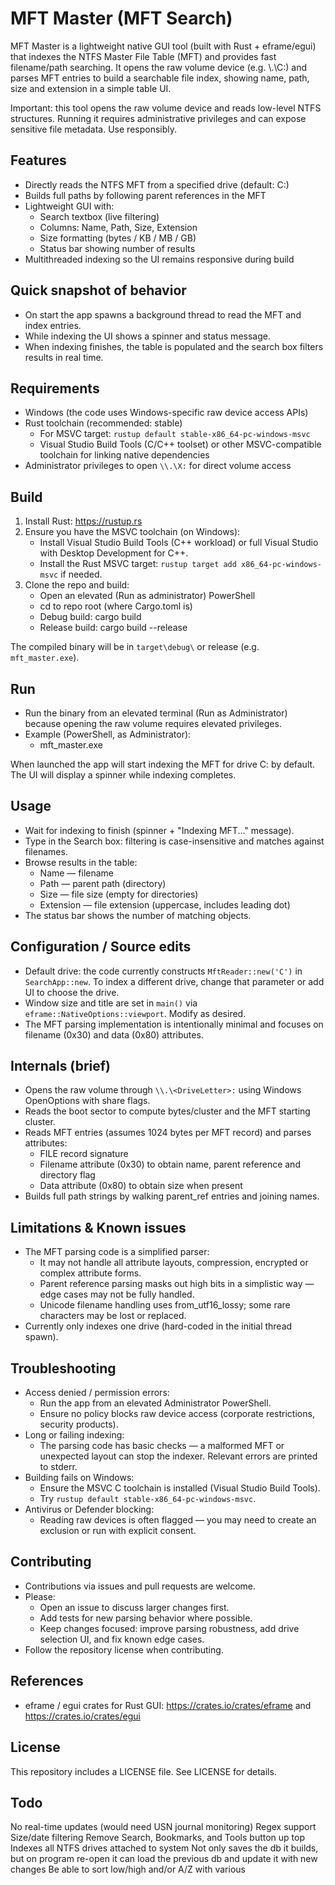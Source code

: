 # MFT Master (MFT Search)

MFT Master is a lightweight native GUI tool (built with Rust + eframe/egui) that indexes the NTFS Master File Table (MFT) and provides fast filename/path searching. It opens the raw volume device (e.g. \\.\C:) and parses MFT entries to build a searchable file index, showing name, path, size and extension in a simple table UI.

Important: this tool opens the raw volume device and reads low-level NTFS structures. Running it requires administrative privileges and can expose sensitive file metadata. Use responsibly.

## Features

- Directly reads the NTFS MFT from a specified drive (default: C:)
- Builds full paths by following parent references in the MFT
- Lightweight GUI with:
  - Search textbox (live filtering)
  - Columns: Name, Path, Size, Extension
  - Size formatting (bytes / KB / MB / GB)
  - Status bar showing number of results
- Multithreaded indexing so the UI remains responsive during build

## Quick snapshot of behavior

- On start the app spawns a background thread to read the MFT and index entries.
- While indexing the UI shows a spinner and status message.
- When indexing finishes, the table is populated and the search box filters results in real time.

## Requirements

- Windows (the code uses Windows-specific raw device access APIs)
- Rust toolchain (recommended: stable)
  - For MSVC target: `rustup default stable-x86_64-pc-windows-msvc`
  - Visual Studio Build Tools (C/C++ toolset) or other MSVC-compatible toolchain for linking native dependencies
- Administrator privileges to open `\\.\X:` for direct volume access

## Build

1. Install Rust: https://rustup.rs
2. Ensure you have the MSVC toolchain (on Windows):
   - Install Visual Studio Build Tools (C++ workload) or full Visual Studio with Desktop Development for C++.
   - Install the Rust MSVC target: `rustup target add x86_64-pc-windows-msvc` if needed.
3. Clone the repo and build:
   - Open an elevated (Run as administrator) PowerShell
   - cd to repo root (where Cargo.toml is)
   - Debug build: cargo build
   - Release build: cargo build --release

The compiled binary will be in `target\debug\` or release (e.g. `mft_master.exe`).

## Run

- Run the binary from an elevated terminal (Run as Administrator) because opening the raw volume requires elevated privileges.
- Example (PowerShell, as Administrator):
  - mft_master.exe

When launched the app will start indexing the MFT for drive C: by default. The UI will display a spinner while indexing completes.

## Usage

- Wait for indexing to finish (spinner + "Indexing MFT..." message).
- Type in the Search box: filtering is case-insensitive and matches against filenames.
- Browse results in the table:
  - Name — filename
  - Path — parent path (directory)
  - Size — file size (empty for directories)
  - Extension — file extension (uppercase, includes leading dot)
- The status bar shows the number of matching objects.

## Configuration / Source edits

- Default drive: the code currently constructs `MftReader::new('C')` in `SearchApp::new`. To index a different drive, change that parameter or add UI to choose the drive.
- Window size and title are set in `main()` via `eframe::NativeOptions::viewport`. Modify as desired.
- The MFT parsing implementation is intentionally minimal and focuses on filename (0x30) and data (0x80) attributes.

## Internals (brief)

- Opens the raw volume through `\\.\<DriveLetter>:` using Windows OpenOptions with share flags.
- Reads the boot sector to compute bytes/cluster and the MFT starting cluster.
- Reads MFT entries (assumes 1024 bytes per MFT record) and parses attributes:
  - FILE record signature
  - Filename attribute (0x30) to obtain name, parent reference and directory flag
  - Data attribute (0x80) to obtain size when present
- Builds full path strings by walking parent_ref entries and joining names.

## Limitations & Known issues

- The MFT parsing code is a simplified parser:
  - It may not handle all attribute layouts, compression, encrypted or complex attribute forms.
  - Parent reference parsing masks out high bits in a simplistic way — edge cases may not be fully handled.
  - Unicode filename handling uses from_utf16_lossy; some rare characters may be lost or replaced.
- Currently only indexes one drive (hard-coded in the initial thread spawn).

## Troubleshooting

- Access denied / permission errors:
  - Run the app from an elevated Administrator PowerShell.
  - Ensure no policy blocks raw device access (corporate restrictions, security products).
- Long or failing indexing:
  - The parsing code has basic checks — a malformed MFT or unexpected layout can stop the indexer. Relevant errors are printed to stderr.
- Building fails on Windows:
  - Ensure the MSVC C toolchain is installed (Visual Studio Build Tools).
  - Try `rustup default stable-x86_64-pc-windows-msvc`.
- Antivirus or Defender blocking:
  - Reading raw devices is often flagged — you may need to create an exclusion or run with explicit consent.

## Contributing

- Contributions via issues and pull requests are welcome.
- Please:
  - Open an issue to discuss larger changes first.
  - Add tests for new parsing behavior where possible.
  - Keep changes focused: improve parsing robustness, add drive selection UI, and fix known edge cases.
- Follow the repository license when contributing.

## References

- eframe / egui crates for Rust GUI: https://crates.io/crates/eframe and https://crates.io/crates/egui

## License

This repository includes a LICENSE file. See LICENSE for details.

## Todo

No real-time updates (would need USN journal monitoring)
Regex support
Size/date filtering
Remove Search, Bookmarks, and Tools button up top
Indexes all NTFS drives attached to system
Not only saves the db it builds, but on program re-open it can load the previous db and update it with new changes
Be able to sort low/high and/or A/Z with various